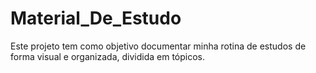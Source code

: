 # Material_De_Estudo
Este projeto tem como objetivo documentar minha rotina de estudos de forma visual e organizada, dividida em tópicos.
